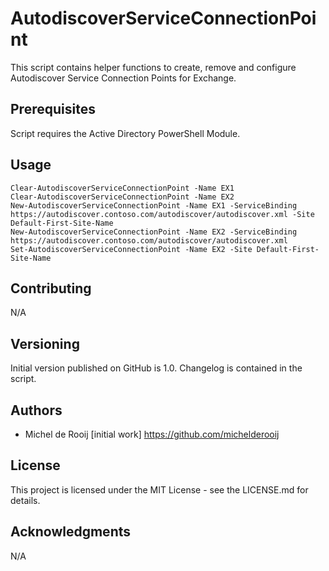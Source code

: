 # AutodiscoverServiceConnectionPoint

This script contains helper functions to create, remove and configure 
Autodiscover Service Connection Points for Exchange.
	
## Prerequisites

Script requires the Active Directory PowerShell Module.
	
## Usage

```
Clear-AutodiscoverServiceConnectionPoint -Name EX1
Clear-AutodiscoverServiceConnectionPoint -Name EX2
New-AutodiscoverServiceConnectionPoint -Name EX1 -ServiceBinding https://autodiscover.contoso.com/autodiscover/autodiscover.xml -Site Default-First-Site-Name
New-AutodiscoverServiceConnectionPoint -Name EX2 -ServiceBinding https://autodiscover.contoso.com/autodiscover/autodiscover.xml
Set-AutodiscoverServiceConnectionPoint -Name EX2 -Site Default-First-Site-Name
```

## Contributing

N/A

## Versioning

Initial version published on GitHub is 1.0. Changelog is contained in the script.

## Authors

* Michel de Rooij [initial work] https://github.com/michelderooij

## License

This project is licensed under the MIT License - see the LICENSE.md for details.

## Acknowledgments

N/A
 